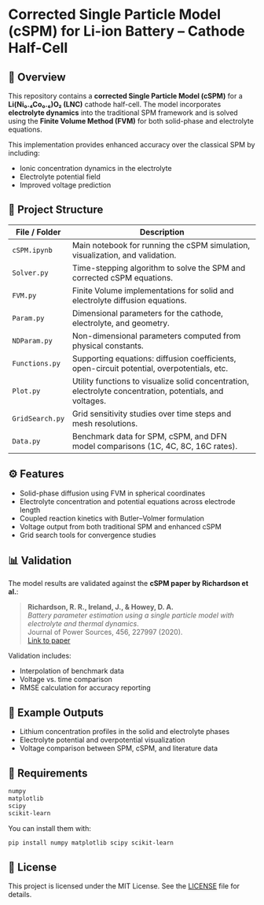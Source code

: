 # Corrected Single Particle Model (cSPM) for Li-ion Battery – Cathode Half-Cell

## 🔋 Overview
This repository contains a **corrected Single Particle Model (cSPM)** for a **Li(Ni₀.₄Co₀.₆)O₂ (LNC)** cathode half-cell. The model incorporates **electrolyte dynamics** into the traditional SPM framework and is solved using the **Finite Volume Method (FVM)** for both solid-phase and electrolyte equations.

This implementation provides enhanced accuracy over the classical SPM by including:
- Ionic concentration dynamics in the electrolyte
- Electrolyte potential field
- Improved voltage prediction

## 📁 Project Structure
| File / Folder        | Description |
|----------------------|-------------|
| `cSPM.ipynb`         | Main notebook for running the cSPM simulation, visualization, and validation. |
| `Solver.py`          | Time-stepping algorithm to solve the SPM and corrected cSPM equations. |
| `FVM.py`             | Finite Volume implementations for solid and electrolyte diffusion equations. |
| `Param.py`           | Dimensional parameters for the cathode, electrolyte, and geometry. |
| `NDParam.py`         | Non-dimensional parameters computed from physical constants. |
| `Functions.py`       | Supporting equations: diffusion coefficients, open-circuit potential, overpotentials, etc. |
| `Plot.py`            | Utility functions to visualize solid concentration, electrolyte concentration, potentials, and voltages. |
| `GridSearch.py`      | Grid sensitivity studies over time steps and mesh resolutions. |
| `Data.py`            | Benchmark data for SPM, cSPM, and DFN model comparisons (1C, 4C, 8C, 16C rates). |

## ⚙️ Features
- Solid-phase diffusion using FVM in spherical coordinates
- Electrolyte concentration and potential equations across electrode length
- Coupled reaction kinetics with Butler–Volmer formulation
- Voltage output from both traditional SPM and enhanced cSPM
- Grid search tools for convergence studies

## 📊 Validation
The model results are validated against the **cSPM paper by Richardson et al.**:

> **Richardson, R. R., Ireland, J., & Howey, D. A.**  
> *Battery parameter estimation using a single particle model with electrolyte and thermal dynamics*.  
> Journal of Power Sources, 456, 227997 (2020).  
> [Link to paper](https://www.sciencedirect.com/science/article/pii/S0013468620302541)

Validation includes:
- Interpolation of benchmark data
- Voltage vs. time comparison
- RMSE calculation for accuracy reporting

## 🧪 Example Outputs
- Lithium concentration profiles in the solid and electrolyte phases
- Electrolyte potential and overpotential visualization
- Voltage comparison between SPM, cSPM, and literature data

## 🧰 Requirements
```bash
numpy
matplotlib
scipy
scikit-learn
```

You can install them with:
```bash
pip install numpy matplotlib scipy scikit-learn
```

## 📝 License
This project is licensed under the MIT License. See the [LICENSE](./LICENSE) file for details.
